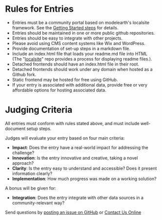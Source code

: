 # Rules for Entries

- Entries must be a community portal based on modelearth's localsite framework. See the [Getting Started steps](../../localsite/start/) for details.    
- Entries should be maintained in one or more public github repositories. 
- Entries should be easy to integrate with other projects.  
- Please avoid using CMS content systems like Wix and WordPress.  
- Provide documentation of set-up steps in a markdown file.
- Include an index.html file that loads your readme.md file into HTML  
  (The "[localsite](../../localsite/)" repo provides a process for displaying readme files.). 
- Detached frontends should have an index.html file in their root.
- Detached frontends should work under any domain when hosted as a Github fork.  
- Static frontend may be hosted for free using GitHub.
- If your entry is associated with additional data, provide free or very affordable options for hosting associated data. <!--API's and Websockets (Over $20/month, Under $20/month, Free!)-->  

# Judging Criteria  

All entries must conform with rules stated above, and must include well-document setup steps.

Judges will evaluate your entry based on four main criteria:

- **Impact**: Does the entry have a real-world impact for addressing the challenge?
- **Innovation**: Is the entry innovative and creative, taking a novel approach?
- **Clarity**: Is the entry easy to understand and accessible? Does it present information clearly?
- **Implementation**: How much progress was made on a working solution?

A bonus will be given for:

- **Integration**: Does the entry integrate with other data sources in a community-relevant way?

Send questions by [posting an issue on GitHub](https://github.com/modelearth/community/issues) or [Contact Us Online](../../localsite/info/input/) 
<br>
